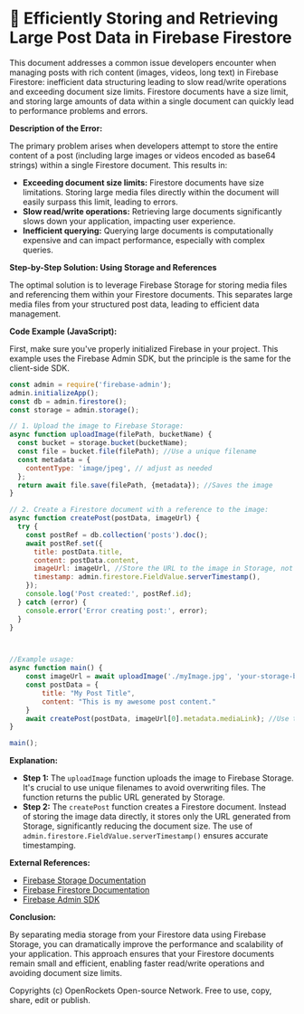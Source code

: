 # 🐞 Efficiently Storing and Retrieving Large Post Data in Firebase Firestore


This document addresses a common issue developers encounter when managing posts with rich content (images, videos, long text) in Firebase Firestore:  inefficient data structuring leading to slow read/write operations and exceeding document size limits.  Firestore documents have a size limit, and storing large amounts of data within a single document can quickly lead to performance problems and errors.


**Description of the Error:**

The primary problem arises when developers attempt to store the entire content of a post (including large images or videos encoded as base64 strings) within a single Firestore document. This results in:

* **Exceeding document size limits:** Firestore documents have size limitations.  Storing large media files directly within the document will easily surpass this limit, leading to errors.
* **Slow read/write operations:** Retrieving large documents significantly slows down your application, impacting user experience.
* **Inefficient querying:** Querying large documents is computationally expensive and can impact performance, especially with complex queries.


**Step-by-Step Solution: Using Storage and References**

The optimal solution is to leverage Firebase Storage for storing media files and referencing them within your Firestore documents. This separates large media files from your structured post data, leading to efficient data management.

**Code Example (JavaScript):**

First, make sure you've properly initialized Firebase in your project.  This example uses the Firebase Admin SDK, but the principle is the same for the client-side SDK.

```javascript
const admin = require('firebase-admin');
admin.initializeApp();
const db = admin.firestore();
const storage = admin.storage();

// 1. Upload the image to Firebase Storage:
async function uploadImage(filePath, bucketName) {
  const bucket = storage.bucket(bucketName);
  const file = bucket.file(filePath); //Use a unique filename
  const metadata = {
    contentType: 'image/jpeg', // adjust as needed
  };
  return await file.save(filePath, {metadata}); //Saves the image
}

// 2. Create a Firestore document with a reference to the image:
async function createPost(postData, imageUrl) {
  try {
    const postRef = db.collection('posts').doc();
    await postRef.set({
      title: postData.title,
      content: postData.content,
      imageUrl: imageUrl, //Store the URL to the image in Storage, not the image itself
      timestamp: admin.firestore.FieldValue.serverTimestamp(),
    });
    console.log('Post created:', postRef.id);
  } catch (error) {
    console.error('Error creating post:', error);
  }
}



//Example usage:
async function main() {
    const imageUrl = await uploadImage('./myImage.jpg', 'your-storage-bucket');
    const postData = {
        title: "My Post Title",
        content: "This is my awesome post content."
    }
    await createPost(postData, imageUrl[0].metadata.mediaLink); //Use the generated URL from storage
}

main();

```

**Explanation:**

* **Step 1:**  The `uploadImage` function uploads the image to Firebase Storage.  It's crucial to use unique filenames to avoid overwriting files.  The function returns the public URL generated by Storage.
* **Step 2:** The `createPost` function creates a Firestore document.  Instead of storing the image data directly, it stores only the URL generated from Storage, significantly reducing the document size.  The use of `admin.firestore.FieldValue.serverTimestamp()` ensures accurate timestamping.


**External References:**

* [Firebase Storage Documentation](https://firebase.google.com/docs/storage)
* [Firebase Firestore Documentation](https://firebase.google.com/docs/firestore)
* [Firebase Admin SDK](https://firebase.google.com/docs/admin/setup)


**Conclusion:**

By separating media storage from your Firestore data using Firebase Storage, you can dramatically improve the performance and scalability of your application.  This approach ensures that your Firestore documents remain small and efficient, enabling faster read/write operations and avoiding document size limits.



Copyrights (c) OpenRockets Open-source Network. Free to use, copy, share, edit or publish.

